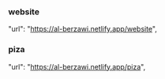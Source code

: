 ### website

"url": "https://al-berzawi.netlify.app/website",

### piza

"url": "https://al-berzawi.netlify.app/piza",
